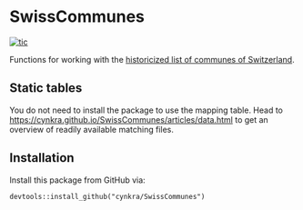 # SwissCommunes 

<!-- badges: start -->
[![tic](https://github.com/cynkra/SwissCommunes/workflows/tic/badge.svg?branch=master)](https://github.com/cynkra/SwissCommunes/actions)
<!-- badges: end -->

Functions for working with the [historicized list of communes of Switzerland](https://www.bfs.admin.ch/bfs/de/home/grundlagen/agvch/historisiertes-gemeindeverzeichnis.html).

## Static tables

You do not need to install the package to use the mapping table.
Head to <https://cynkra.github.io/SwissCommunes/articles/data.html> to get an overview of readily available matching files.

## Installation

Install this package from GitHub via:

```
devtools::install_github("cynkra/SwissCommunes")
```
